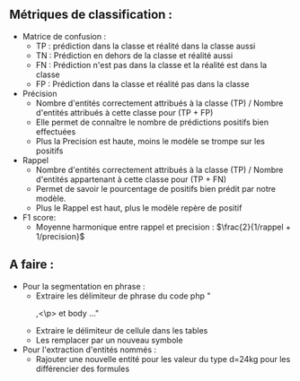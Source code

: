 ## Métriques de classification : 
* Matrice de confusion :
    - TP : prédiction dans la classe et réalité dans la classe aussi 
    - TN : Prédiction en dehors de la classe et réalité aussi 
    - FN : Prédiction n'est pas dans la classe et la réalité est dans la classe
    - FP : Prédiction dans la classe et réalité pas dans la classe
* Précision 
    - Nombre d'entités correctement attribués à la classe (TP) / Nombre d'entités attribués à cette classe pour (TP + FP)
    - Elle permet de connaître le nombre de prédictions positifs bien effectuées
    - Plus la Precision est haute, moins le modèle se trompe sur les positifs
* Rappel
    - Nombre d'entités correctement attribués à la classe (TP) / Nombre d'entités appartenant à cette classe pour (TP + FN)
    - Permet de savoir le pourcentage de positifs bien prédit par notre modèle.
    - Plus le Rappel est haut, plus le modèle repère de positif
* F1 score:
    - Moyenne harmonique entre rappel et precision :
    $\frac{2}{1/rappel + 1/precision}$


## A faire : 
* Pour la segmentation en phrase : 
    * Extraire les délimiteur de phrase du code php "<p>,<\p> et body ..."
    * Extraire le délimiteur de cellule dans les tables
    * Les remplacer par un nouveau symbole 
* Pour l'extraction d'entités nommés : 
    * Rajouter une nouvelle entité pour les valeur du type d=24kg pour les différencier des formules